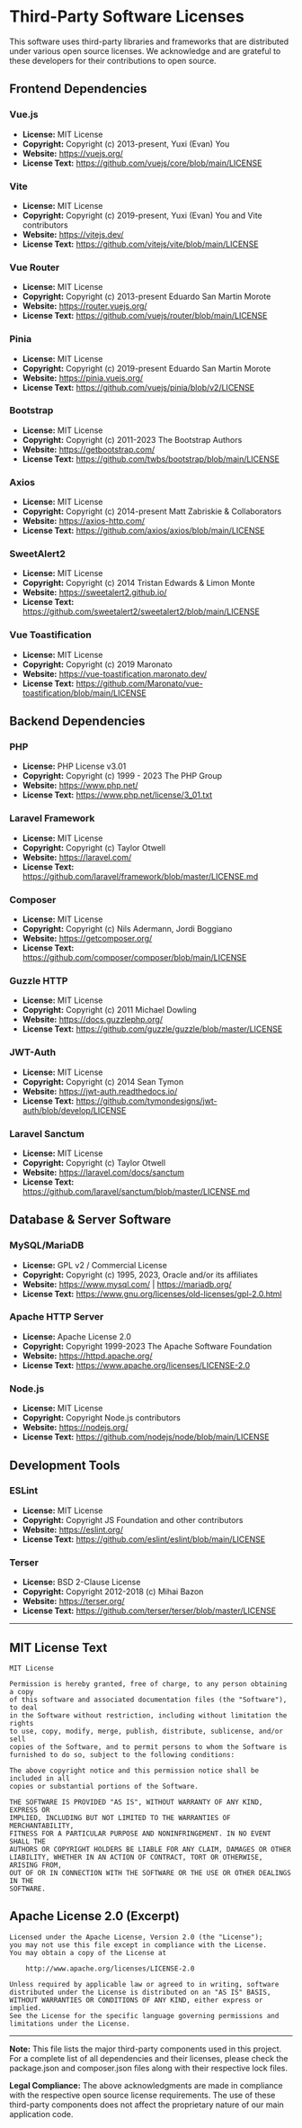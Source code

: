 # Third-Party Software Licenses

This software uses third-party libraries and frameworks that are distributed under various open source licenses. 
We acknowledge and are grateful to these developers for their contributions to open source.

## Frontend Dependencies

### Vue.js
- **License:** MIT License
- **Copyright:** Copyright (c) 2013-present, Yuxi (Evan) You
- **Website:** https://vuejs.org/
- **License Text:** https://github.com/vuejs/core/blob/main/LICENSE

### Vite
- **License:** MIT License
- **Copyright:** Copyright (c) 2019-present, Yuxi (Evan) You and Vite contributors
- **Website:** https://vitejs.dev/
- **License Text:** https://github.com/vitejs/vite/blob/main/LICENSE

### Vue Router
- **License:** MIT License
- **Copyright:** Copyright (c) 2013-present Eduardo San Martin Morote
- **Website:** https://router.vuejs.org/
- **License Text:** https://github.com/vuejs/router/blob/main/LICENSE

### Pinia
- **License:** MIT License
- **Copyright:** Copyright (c) 2019-present Eduardo San Martin Morote
- **Website:** https://pinia.vuejs.org/
- **License Text:** https://github.com/vuejs/pinia/blob/v2/LICENSE

### Bootstrap
- **License:** MIT License
- **Copyright:** Copyright (c) 2011-2023 The Bootstrap Authors
- **Website:** https://getbootstrap.com/
- **License Text:** https://github.com/twbs/bootstrap/blob/main/LICENSE

### Axios
- **License:** MIT License
- **Copyright:** Copyright (c) 2014-present Matt Zabriskie & Collaborators
- **Website:** https://axios-http.com/
- **License Text:** https://github.com/axios/axios/blob/main/LICENSE

### SweetAlert2
- **License:** MIT License
- **Copyright:** Copyright (c) 2014 Tristan Edwards & Limon Monte
- **Website:** https://sweetalert2.github.io/
- **License Text:** https://github.com/sweetalert2/sweetalert2/blob/main/LICENSE

### Vue Toastification
- **License:** MIT License
- **Copyright:** Copyright (c) 2019 Maronato
- **Website:** https://vue-toastification.maronato.dev/
- **License Text:** https://github.com/Maronato/vue-toastification/blob/main/LICENSE

## Backend Dependencies

### PHP
- **License:** PHP License v3.01
- **Copyright:** Copyright (c) 1999 - 2023 The PHP Group
- **Website:** https://www.php.net/
- **License Text:** https://www.php.net/license/3_01.txt

### Laravel Framework
- **License:** MIT License
- **Copyright:** Copyright (c) Taylor Otwell
- **Website:** https://laravel.com/
- **License Text:** https://github.com/laravel/framework/blob/master/LICENSE.md

### Composer
- **License:** MIT License
- **Copyright:** Copyright (c) Nils Adermann, Jordi Boggiano
- **Website:** https://getcomposer.org/
- **License Text:** https://github.com/composer/composer/blob/main/LICENSE

### Guzzle HTTP
- **License:** MIT License
- **Copyright:** Copyright (c) 2011 Michael Dowling
- **Website:** https://docs.guzzlephp.org/
- **License Text:** https://github.com/guzzle/guzzle/blob/master/LICENSE

### JWT-Auth
- **License:** MIT License
- **Copyright:** Copyright (c) 2014 Sean Tymon
- **Website:** https://jwt-auth.readthedocs.io/
- **License Text:** https://github.com/tymondesigns/jwt-auth/blob/develop/LICENSE

### Laravel Sanctum
- **License:** MIT License
- **Copyright:** Copyright (c) Taylor Otwell
- **Website:** https://laravel.com/docs/sanctum
- **License Text:** https://github.com/laravel/sanctum/blob/master/LICENSE.md

## Database & Server Software

### MySQL/MariaDB
- **License:** GPL v2 / Commercial License
- **Copyright:** Copyright (c) 1995, 2023, Oracle and/or its affiliates
- **Website:** https://www.mysql.com/ | https://mariadb.org/
- **License Text:** https://www.gnu.org/licenses/old-licenses/gpl-2.0.html

### Apache HTTP Server
- **License:** Apache License 2.0
- **Copyright:** Copyright 1999-2023 The Apache Software Foundation
- **Website:** https://httpd.apache.org/
- **License Text:** https://www.apache.org/licenses/LICENSE-2.0

### Node.js
- **License:** MIT License
- **Copyright:** Copyright Node.js contributors
- **Website:** https://nodejs.org/
- **License Text:** https://github.com/nodejs/node/blob/main/LICENSE

## Development Tools

### ESLint
- **License:** MIT License
- **Copyright:** Copyright JS Foundation and other contributors
- **Website:** https://eslint.org/
- **License Text:** https://github.com/eslint/eslint/blob/main/LICENSE

### Terser
- **License:** BSD 2-Clause License
- **Copyright:** Copyright 2012-2018 (c) Mihai Bazon
- **Website:** https://terser.org/
- **License Text:** https://github.com/terser/terser/blob/master/LICENSE

---

## MIT License Text

```
MIT License

Permission is hereby granted, free of charge, to any person obtaining a copy
of this software and associated documentation files (the "Software"), to deal
in the Software without restriction, including without limitation the rights
to use, copy, modify, merge, publish, distribute, sublicense, and/or sell
copies of the Software, and to permit persons to whom the Software is
furnished to do so, subject to the following conditions:

The above copyright notice and this permission notice shall be included in all
copies or substantial portions of the Software.

THE SOFTWARE IS PROVIDED "AS IS", WITHOUT WARRANTY OF ANY KIND, EXPRESS OR
IMPLIED, INCLUDING BUT NOT LIMITED TO THE WARRANTIES OF MERCHANTABILITY,
FITNESS FOR A PARTICULAR PURPOSE AND NONINFRINGEMENT. IN NO EVENT SHALL THE
AUTHORS OR COPYRIGHT HOLDERS BE LIABLE FOR ANY CLAIM, DAMAGES OR OTHER
LIABILITY, WHETHER IN AN ACTION OF CONTRACT, TORT OR OTHERWISE, ARISING FROM,
OUT OF OR IN CONNECTION WITH THE SOFTWARE OR THE USE OR OTHER DEALINGS IN THE
SOFTWARE.
```

## Apache License 2.0 (Excerpt)

```
Licensed under the Apache License, Version 2.0 (the "License");
you may not use this file except in compliance with the License.
You may obtain a copy of the License at

    http://www.apache.org/licenses/LICENSE-2.0

Unless required by applicable law or agreed to in writing, software
distributed under the License is distributed on an "AS IS" BASIS,
WITHOUT WARRANTIES OR CONDITIONS OF ANY KIND, either express or implied.
See the License for the specific language governing permissions and
limitations under the License.
```

---

**Note:** This file lists the major third-party components used in this project. 
For a complete list of all dependencies and their licenses, please check the 
package.json and composer.json files along with their respective lock files.

**Legal Compliance:** The above acknowledgments are made in compliance with the 
respective open source license requirements. The use of these third-party 
components does not affect the proprietary nature of our main application code.